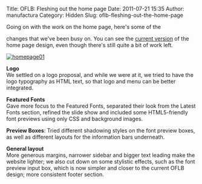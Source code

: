 Title: OFLB: Fleshing out the home page
Date: 2011-07-21 15:35
Author: manufactura
Category: Hidden
Slug: oflb-fleshing-out-the-home-page

<!--:en-->Going on with the work on the home page, here's some of the
changes that we've been busy on. You can see the [current
version](http://manufacturaindependente.com/oflb/20110721-homepage/) of
the home page design, even though there's still quite a bit of work
left.

[![](http://blog.manufacturaindependente.org/wp-content/uploads/2011/07/homepage01-1024x719.png "homepage01")](http://blog.manufacturaindependente.org/wp-content/uploads/2011/07/homepage01.png)

**Logo**  
We settled on a logo proposal, and while we were at it, we tried to
have the logo typography as HTML text, so that logo and menu can be
better integrated.

**Featured Fonts**  
Gave more focus to the Featured Fonts, separated their look from the
Latest Fonts section, refined the slide show and included some
HTML5-friendly font previews using only CSS and background images.

**Preview Boxes**: Tried different shadowing styles on the font preview
boxes, as well as different layouts for the information bars underneath.

**General layout**  
More generous margins, narrower sidebar and bigger text leading make
the website lighter; we also cut down on some stylistic effects, such as
the font preview input box, which is now simpler and closer to the
current OFLB design; more consistent footer section.<!--:-->

